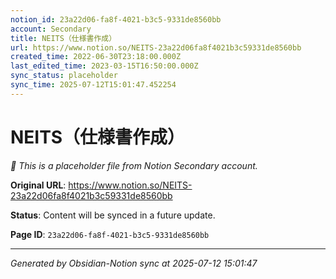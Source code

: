 ```yaml
---
notion_id: 23a22d06-fa8f-4021-b3c5-9331de8560bb
account: Secondary
title: NEITS（仕様書作成）
url: https://www.notion.so/NEITS-23a22d06fa8f4021b3c59331de8560bb
created_time: 2022-06-30T23:18:00.000Z
last_edited_time: 2023-03-15T16:50:00.000Z
sync_status: placeholder
sync_time: 2025-07-12T15:01:47.452254
---
```


# NEITS（仕様書作成）

*🔄 This is a placeholder file from Notion Secondary account.*

**Original URL**: https://www.notion.so/NEITS-23a22d06fa8f4021b3c59331de8560bb

**Status**: Content will be synced in a future update.

**Page ID**: `23a22d06-fa8f-4021-b3c5-9331de8560bb`

---

*Generated by Obsidian-Notion sync at 2025-07-12 15:01:47*
